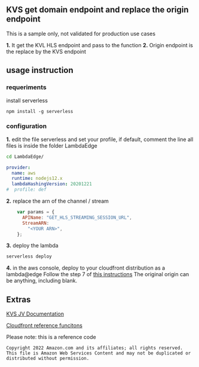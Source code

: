 ## KVS get domain endpoint and replace the origin endpoint
This is a sample only, not validated for production use cases

**1.** It get the KVL HLS endpoint and pass to the function
**2.** Origin endpoint is the replace by the KVS endpoint

## usage instruction

### requeriments
install serverless
```
npm install -g serverless
```

### configuration
**1.** edit the file serverless and set your profile, if default, comment the line
all files is inside the folder LambdaEdge
```sh
cd LambdaEdge/
```

``` yaml
provider:
  name: aws
  runtime: nodejs12.x
  lambdaHashingVersion: 20201221
#  profile: def
```

**2.** replace the arn of the channel / stream

```js
    var params = {
      APIName: "GET_HLS_STREAMING_SESSION_URL",
      StreamARN:
        "<YOUR ARN>",
    };
```

**3.** deploy the lambda

```sh
serverless deploy
```

**4.** in the aws console, deploy to your cloudfront distribution as a lambda@edge
Follow the step 7 of [this instructions](https://github.com/aws-samples/cloudfront-secure-media)
The original origin can be anything, including blank.


## Extras
[KVS JV Documentation](https://docs.aws.amazon.com/AWSJavaScriptSDK/latest/AWS/KinesisVideo.html#getSignalingChannelEndpoint-property)

[Cloudfront reference funcitons](https://docs.aws.amazon.com/AmazonCloudFront/latest/DeveloperGuide/lambda-examples.html)

Please note: this is a reference code
```
Copyright 2022 Amazon.com and its affiliates; all rights reserved.
This file is Amazon Web Services Content and may not be duplicated or distributed without permission.
```